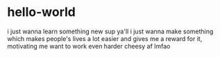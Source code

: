 # hello-world
i just wanna learn something new
sup ya'll
i just wanna make something which makes people's lives a lot easier and gives me a reward for it, motivating me want to work even harder
cheesy af lmfao
